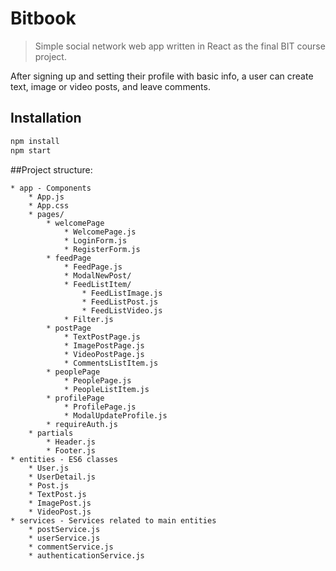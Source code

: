 # Bitbook
> Simple social network web app written in React as the final BIT course project.

After signing up and setting their profile with basic info, a user can create text, image or video posts, and leave comments.

## Installation

```sh
npm install
npm start
```

##Project structure:

	* app - Components
		* App.js
		* App.css
		* pages/
			* welcomePage
				* WelcomePage.js
				* LoginForm.js           
				* RegisterForm.js
			* feedPage
				* FeedPage.js
				* ModalNewPost/
				* FeedListItem/
					* FeedListImage.js
					* FeedListPost.js
					* FeedListVideo.js
				* Filter.js              
			* postPage
				* TextPostPage.js
				* ImagePostPage.js
				* VideoPostPage.js
				* CommentsListItem.js    
			* peoplePage
				* PeoplePage.js
				* PeopleListItem.js      
			* profilePage
				* ProfilePage.js         
				* ModalUpdateProfile.js  
			* requireAuth.js
		* partials
			* Header.js                  
			* Footer.js
	* entities - ES6 classes
		* User.js
		* UserDetail.js
		* Post.js
		* TextPost.js
		* ImagePost.js
		* VideoPost.js
	* services - Services related to main entities
		* postService.js
		* userService.js
		* commentService.js
		* authenticationService.js





